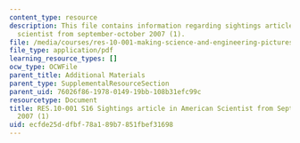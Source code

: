 ```yaml
---
content_type: resource
description: This file contains information regarding sightings article in american
  scientist from september-october 2007 (1).
file: /media/courses/res-10-001-making-science-and-engineering-pictures-a-practical-guide-to-presenting-your-work-spring-2016/ecfde25ddfbf78a189b7851fbef31698_MITRES_10_001S16_SepOct07_1.pdf
file_type: application/pdf
learning_resource_types: []
ocw_type: OCWFile
parent_title: Additional Materials
parent_type: SupplementalResourceSection
parent_uid: 76026f86-1978-0149-19bb-108b31efc99c
resourcetype: Document
title: RES.10-001 S16 Sightings article in American Scientist from September-October
  2007 (1)
uid: ecfde25d-dfbf-78a1-89b7-851fbef31698
---
```


